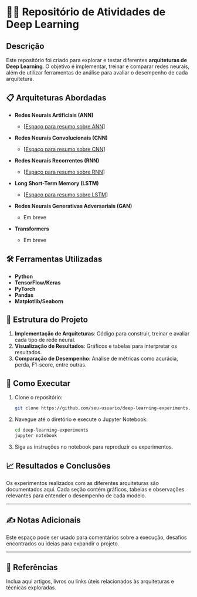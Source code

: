 
# 🧠💡 Repositório de Atividades de Deep Learning

## Descrição

Este repositório foi criado para explorar e testar diferentes **arquiteturas de Deep Learning**. O objetivo é implementar, treinar e comparar redes neurais, além de utilizar ferramentas de análise para avaliar o desempenho de cada arquitetura.

## 📋 Arquiteturas Abordadas

- **Redes Neurais Artificiais (ANN)**
  - [[Espaço para resumo sobre ANN](https://1drv.ms/w/s!AiQzqZxrjP08iK01TWERcAd2Cvfz6w?e=GL822f)]

- **Redes Neurais Convolucionais (CNN)**
  - [[Espaço para resumo sobre CNN](https://1drv.ms/w/s!AiQzqZxrjP08iK8-mMAZjucJ0-Kiww?e=Vmknhj)]

- **Redes Neurais Recorrentes (RNN)**
  - [[Espaço para resumo sobre RNN](https://1drv.ms/w/s!AiQzqZxrjP08iK9AbfQGu9XRPIDcsg?e=vLnw0w)]

- **Long Short-Term Memory (LSTM)**
  - [[Espaço para resumo sobre LSTM](https://1drv.ms/w/s!AiQzqZxrjP08iK9AbfQGu9XRPIDcsg?e=vLnw0w)]

- **Redes Neurais Generativas Adversariais (GAN)**
  - Em breve

- **Transformers**
  - Em breve

## 🛠️ Ferramentas Utilizadas

- **Python**
- **TensorFlow/Keras**
- **PyTorch**
- **Pandas**
- **Matplotlib/Seaborn**

## 📂 Estrutura do Projeto

1. **Implementação de Arquiteturas**: Código para construir, treinar e avaliar cada tipo de rede neural.
2. **Visualização de Resultados**: Gráficos e tabelas para interpretar os resultados.
3. **Comparação de Desempenho**: Análise de métricas como acurácia, perda, F1-score, entre outras.

## 🚀 Como Executar

1. Clone o repositório:
   ```bash
   git clone https://github.com/seu-usuario/deep-learning-experiments.git
   ```
2. Navegue até o diretório e execute o Jupyter Notebook:
   ```bash
   cd deep-learning-experiments
   jupyter notebook
   ```
3. Siga as instruções no notebook para reproduzir os experimentos.

## 📈 Resultados e Conclusões

Os experimentos realizados com as diferentes arquiteturas são documentados aqui. Cada seção contém gráficos, tabelas e observações relevantes para entender o desempenho de cada modelo.

---

## ✍️ Notas Adicionais

Este espaço pode ser usado para comentários sobre a execução, desafios encontrados ou ideias para expandir o projeto.

---

## 📖 Referências

Inclua aqui artigos, livros ou links úteis relacionados às arquiteturas e técnicas exploradas.
